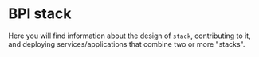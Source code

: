 # BPI stack

Here you will find information about the design of `stack`, contributing to it, and deploying services/applications
that combine two or more "stacks".